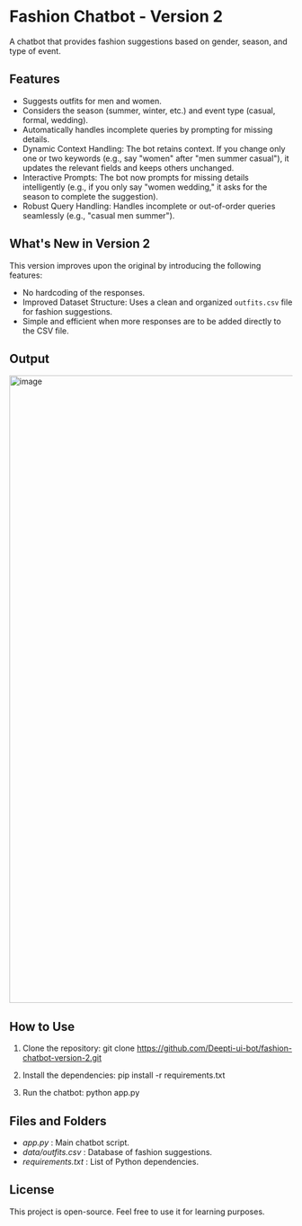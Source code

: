 # Fashion Chatbot - Version 2

A chatbot that provides fashion suggestions based on gender, season, and type of event.

## Features
- Suggests outfits for men and women.
- Considers the season (summer, winter, etc.) and event type (casual, formal, wedding).
- Automatically handles incomplete queries by prompting for missing details.
- Dynamic Context Handling: The bot retains context. If you change only one or two keywords (e.g., say "women" after "men summer casual"), it updates the relevant fields and keeps others unchanged.
- Interactive Prompts: The bot now prompts for missing details intelligently (e.g., if you only say "women wedding," it asks for the season to complete the suggestion).
- Robust Query Handling: Handles incomplete or out-of-order queries seamlessly (e.g., "casual men summer").

## What's New in Version 2
This version improves upon the original by introducing the following features:
- No hardcoding of the responses.
- Improved Dataset Structure: Uses a clean and organized `outfits.csv` file for fashion suggestions.
- Simple and efficient when more responses are to be added directly to the CSV file.

## Output
<img width="1117" alt="image" src="https://github.com/user-attachments/assets/679488c2-ab58-416f-8f40-9a5a519cc135">


## How to Use
1. Clone the repository:
	git clone https://github.com/Deepti-ui-bot/fashion-chatbot-version-2.git

2. Install the dependencies:
	pip install -r requirements.txt

3. Run the chatbot:
	python app.py

## Files and Folders
- *app.py* : Main chatbot script.
- *data/outfits.csv* : Database of fashion suggestions.
- *requirements.txt* : List of Python dependencies.

## License
This project is open-source. Feel free to use it for learning purposes.
